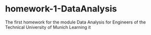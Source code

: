 # homework-1-DataAnalysis
The first homework for the module Data Analysis for Engineers of the Technical University of Munich 
Learning it
